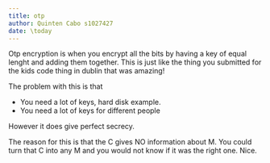 ```yaml
---
title: otp
author: Quinten Cabo s1027427
date: \today
---
```


Otp encryption is when you encrypt all the bits by having a key of equal lenght and adding them together. This is just like the thing you submitted for the kids code thing in dublin that was amazing! 

The problem with this is that

- You need a lot of keys, hard disk example.
- You need a lot of keys for different people

However it does give perfect secrecy. 

The reason for this is that the C gives NO information about M. You could turn that C into any M and you would not know if it was the right one. Nice. 
